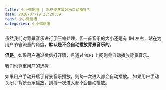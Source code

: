 ```yaml
---
title: 小小微信墙 | 怎样使背景音乐自动播放？
date: 2018-07-19 23:28:59
tags: 小小微信墙
categories: 小小微信墙
---
```


虽然我们对背景音乐进行了压缩处理，但一首音乐的大小还是有 1M 左右，站在为用户节省流量的角度，**默认是不会自动播放背景音乐的**。

**但是**，如果用户通过微信打开墙，且通过 `WIFI` 上网则会自动播放背景音乐。

我们也尊重用户的选择：

如果用户手动开启了背景音乐播放，则每一次进入都会自动播放。
如果用户手动关闭了背景音乐播放，则每一次进入都不会自动播放。